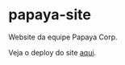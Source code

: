 # papaya-site

Website da equipe Papaya Corp.

Veja o deploy do site [aqui](https://joao-arthr.github.io/papaya-site/).

